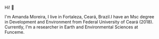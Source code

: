 Hi! 👋

I'm Amanda Moreira, I live in Fortaleza, Ceará, Brazil.I have an Msc degree in Development and Environment from Federal University of Ceará (2018). Currently, I'm a researcher in Earth and Environmental Sciences at Funceme.


<!---
amandamoreyra/amandamoreyra is a ✨ special ✨ repository because its `README.md` (this file) appears on your GitHub profile.
You can click the Preview link to take a look at your changes.
--->

